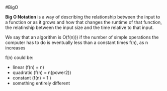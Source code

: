 #BigO

**Big O Notation** is a way of describing the relationship between the input to a function or as it grows and how that changes the runtime of that function, the relatinship between the input size and the time relative to that input.

We say that an algorithm is O(f(n))) if the number of simple operations the computer has to do is eventually less than a constant times f(n), as n increases

f(n) could be:

- linear (f(n) = n)
- quadratic (f(n) = n(power2))
- constant (f(n) = 1 )
- something entirely different
